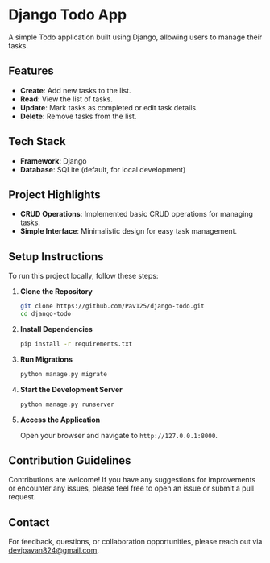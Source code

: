# Django Todo App

A simple Todo application built using Django, allowing users to manage their tasks.

## Features

- **Create**: Add new tasks to the list.
- **Read**: View the list of tasks.
- **Update**: Mark tasks as completed or edit task details.
- **Delete**: Remove tasks from the list.

## Tech Stack

- **Framework**: Django
- **Database**: SQLite (default, for local development)

## Project Highlights

- **CRUD Operations**: Implemented basic CRUD operations for managing tasks.
- **Simple Interface**: Minimalistic design for easy task management.

## Setup Instructions

To run this project locally, follow these steps:

1. **Clone the Repository**

    ```sh
    git clone https://github.com/Pav125/django-todo.git
    cd django-todo
    ```

2. **Install Dependencies**

    ```sh
    pip install -r requirements.txt
    ```

3. **Run Migrations**

    ```sh
    python manage.py migrate
    ```

4. **Start the Development Server**

    ```sh
    python manage.py runserver
    ```

5. **Access the Application**

    Open your browser and navigate to `http://127.0.0.1:8000`.

## Contribution Guidelines

Contributions are welcome! If you have any suggestions for improvements or encounter any issues, please feel free to open an issue or submit a pull request.

## Contact

For feedback, questions, or collaboration opportunities, please reach out via devipavan824@gmail.com.
